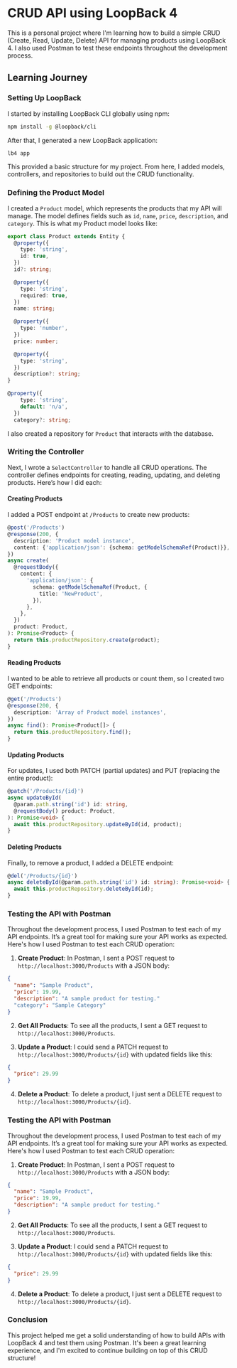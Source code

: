 
# CRUD API using LoopBack 4

This is a personal project where I'm learning how to build a simple CRUD (Create, Read, Update, Delete) API for managing products using LoopBack 4. I also used Postman to test these endpoints throughout the development process.

## Learning Journey

### Setting Up LoopBack

I started by installing LoopBack CLI globally using npm:
```bash
npm install -g @loopback/cli
```
After that, I generated a new LoopBack application:
```bash
lb4 app
```
This provided a basic structure for my project. From here, I added models, controllers, and repositories to build out the CRUD functionality.

### Defining the Product Model

I created a `Product` model, which represents the products that my API will manage. The model defines fields such as `id`, `name`, `price`, `description`, and `category`. This is what my Product model looks like:
```typescript
export class Product extends Entity {
  @property({
    type: 'string',
    id: true,
  })
  id?: string;

  @property({
    type: 'string',
    required: true,
  })
  name: string;

  @property({
    type: 'number',
  })
  price: number;

  @property({
    type: 'string',
  })
  description?: string;
}

@property({
    type: 'string',
    default: 'n/a',
  })
  category?: string;
```
I also created a repository for `Product` that interacts with the database.

### Writing the Controller

Next, I wrote a `SelectController` to handle all CRUD operations. The controller defines endpoints for creating, reading, updating, and deleting products. Here’s how I did each:

#### Creating Products
I added a POST endpoint at `/Products` to create new products:
```typescript
@post('/Products')
@response(200, {
  description: 'Product model instance',
  content: {'application/json': {schema: getModelSchemaRef(Product)}},
})
async create(
  @requestBody({
    content: {
      'application/json': {
        schema: getModelSchemaRef(Product, {
          title: 'NewProduct',
        }),
      },
    },
  })
  product: Product,
): Promise<Product> {
  return this.productRepository.create(product);
}
```

#### Reading Products
I wanted to be able to retrieve all products or count them, so I created two GET endpoints:
```typescript
@get('/Products')
@response(200, {
  description: 'Array of Product model instances',
})
async find(): Promise<Product[]> {
  return this.productRepository.find();
}
```

#### Updating Products
For updates, I used both PATCH (partial updates) and PUT (replacing the entire product):
```typescript
@patch('/Products/{id}')
async updateById(
  @param.path.string('id') id: string,
  @requestBody() product: Product,
): Promise<void> {
  await this.productRepository.updateById(id, product);
}
```

#### Deleting Products
Finally, to remove a product, I added a DELETE endpoint:
```typescript
@del('/Products/{id}')
async deleteById(@param.path.string('id') id: string): Promise<void> {
  await this.productRepository.deleteById(id);
}
```

### Testing the API with Postman

Throughout the development process, I used Postman to test each of my API endpoints. It’s a great tool for making sure your API works as expected. Here's how I used Postman to test each CRUD operation:

1. **Create Product**: In Postman, I sent a POST request to `http://localhost:3000/Products` with a JSON body:
```json
{
  "name": "Sample Product",
  "price": 19.99,
  "description": "A sample product for testing."
  "category": "Sample Category"
}
```

2. **Get All Products**: To see all the products, I sent a GET request to `http://localhost:3000/Products`.

3. **Update a Product**: I could send a PATCH request to `http://localhost:3000/Products/{id}` with updated fields like this:
```json
{
  "price": 29.99
}
```

4. **Delete a Product**: To delete a product, I just sent a DELETE request to `http://localhost:3000/Products/{id}`.

### Testing the API with Postman

Throughout the development process, I used Postman to test each of my API endpoints. It’s a great tool for making sure your API works as expected. Here's how I used Postman to test each CRUD operation:

1. **Create Product**: In Postman, I sent a POST request to `http://localhost:3000/Products` with a JSON body:
```json
{
  "name": "Sample Product",
  "price": 19.99,
  "description": "A sample product for testing."
}
```

2. **Get All Products**: To see all the products, I sent a GET request to `http://localhost:3000/Products`.

3. **Update a Product**: I could send a PATCH request to `http://localhost:3000/Products/{id}` with updated fields like this:
```json
{
  "price": 29.99
}
```

4. **Delete a Product**: To delete a product, I just sent a DELETE request to `http://localhost:3000/Products/{id}`.

### Conclusion

This project helped me get a solid understanding of how to build APIs with LoopBack 4 and test them using Postman. It's been a great learning experience, and I'm excited to continue building on top of this CRUD structure!


